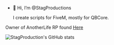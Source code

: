 - 👋 Hi, I’m @StagProductions

  I create scripts for FiveM, mostly for QBCore.

Owner of AnotherLife RP found [Here](https://discord.gg/anotherliferp)

  ![StagProduction's GitHub stats](https://github-readme-stats.vercel.app/api?username=StagProductions&show_icons=true&theme=radical)
